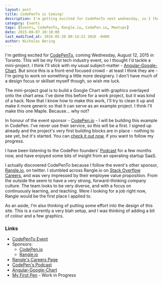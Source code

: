```yaml
---
layout: post
title: CodePenTo is Coming!
description: I'm getting excited for CodePenTo next wednesday, so I thought I'd tackle a mini project.
category: Events
tags: [Events, CodePenTo, Rangle.io, CodePen.io, Meetups]
date: 2015-08-07 10:10:00
last_modified_at: 2016-05-20 00:14:22 2016 -0400
author: Nicholas Bering
---
```


I'm getting excited for <a href="https://nvite.com/CodePenTo/e92c">CodePenTo</a>, coming Wednesday, August 12, 2015 in Toronto. This will be my first tech industry event, so I thought I'd tackle a mini-project. I think I'll stick with my usual subject-matter - <a href="https://github.com/angular-google-chart/angular-google-chart/">Angular-Google-Chart</a>. But since this is a front-end focused crowd - at least I think they are - I'm going to work on something a little more designery. I don't have much of a design focus or skillset myself though, so wish me luck.

The mini-project goal is to build a Google Chart with graphics overlayed onto the chart area. I've done this before for a work project, but it was kind of a hack. Now that I know how to make this work, I'll try to clean it up and make it more generic so that it can serve as an example project. I think I'll make this one Maple. Because... why not?

In honour of the event sponsor - <a href="https://codepen.io/">CodePen.io</a> - I will be building this example in CodePen.  I've never use their service, so this will be a first. I signed up already and the project's very first building blocks are in place - nothing to see yet, but it's started. You can <a href="https://codepen.io/nbering/pen/yNZxKr">check it out now</a>, if you want to follow my progress.

I have been listening to the CodePen founders' <a href="https://blog.codepen.io/radio/">Podcast</a> for a few months now, and have enjoyed some bits of insight from an operating startup SaaS.

I actually discovered CodePenTo because I follow the event's other sponsor, <a href="https://rangle.io/">Rangle.io</a>, on twitter.  I stumbled across Rangle.io on <a href="https://careers.stackoverflow.com/company/rangle-io">Stack Overflow Careers</a>, and was very impressed by their employee value proposition. From the outside the seem to have a very strong, forward-thinking company culture. The team looks to be very diverse, and with a focus on continuously learning, and teaching. Were I looking for a job right now, Rangle would be the first place I applied to.

As an aside, I'm also thinking of putting some effort into the design of this site. This is a currently a very blah setup, and I was thinking of adding a bit of colour and a few graphics.

### Links

* <a href="https://nvite.com/CodePenTo/e92c">CodePenTo Event</a>
* Sponsors:
  * <a href="https://codepen.io/">CodePen.io</a>
  * <a href="https://rangle.io/">Rangle.io</a>
* <a href="https://careers.stackoverflow.com/company/rangle-io">Rangle's Careers Page</a>
* <a href="https://blog.codepen.io/radio/">CodePen's Podcast</a>
* <a href="https://github.com/angular-google-chart/angular-google-chart/">Angular-Google-Chart</a>
* <a href="https://codepen.io/nbering/pen/yNZxKr">My First Pen</a> - Work in Progress
